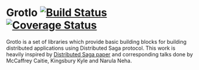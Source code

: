 # Grotlo [![Build Status](https://travis-ci.org/grotlo-force/grotlo.svg?branch=develop)](https://travis-ci.org/grotlo-force/grotlo) [![Coverage Status](https://coveralls.io/repos/github/grotlo-force/grotlo/badge.svg?branch=master)](https://coveralls.io/github/grotlo-force/grotlo?branch=develop)

Grotlo is a set of libraries which provide basic building blocks for building distributed applications using 
Distributed Saga protocol. This work is heavily inspired by 
[Distributed Saga paper](https://github.com/aphyr/dist-sagas/blob/master/sagas.pdf) and corresponding talks done by McCaffrey Caitie, 
Kingsbury Kyle and Narula Neha.